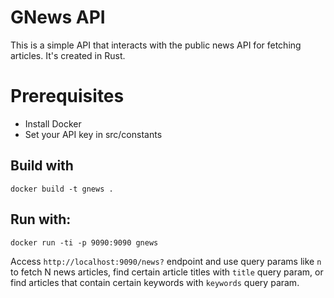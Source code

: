 # GNews API
This is a simple API that interacts with the public news API for fetching articles. It's created in Rust.

# Prerequisites
- Install Docker
- Set your API key in src/constants

## Build with
`docker build -t gnews .`

## Run with:
`docker run -ti -p 9090:9090 gnews`

Access `http://localhost:9090/news?` endpoint and use query params like `n` to fetch N news articles, find certain article titles with `title` query param, or find articles that contain certain keywords with `keywords` query param.